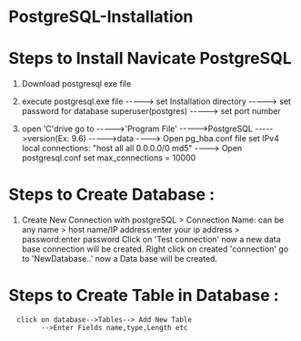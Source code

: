 # PostgreSQL-Installation

# Steps to Install Navicate PostgreSQL

1. Download postgresql exe file

2. execute postgresql.exe file
      -----> set Installation directory -----> set password for database superuser(postgres) -----> set port number
3. open 'C'drive go to 
      ----->'Program File' ----->PostgreSQL ----->version(Ex: 9.6) ----->data
      ----> Open pg_hba.conf file set  IPv4 local connections: "host    all             all             0.0.0.0/0            md5"
      ----> Open postgresql.conf set max_connections = 10000
      
# Steps to Create Database :
  1. Create New Connection with postgreSQL
         > Connection Name: can be any name
         > host name/IP address:enter your ip address
         > password:enter password
 Click on 'Test connection' now a new data base connection will be created.
 Right click on created 'connection' go to 'NewDatabase..' now a Data base will be created.

# Steps to Create Table in Database :
      click on database-->Tables--> Add New Table
            -->Enter Fields name,type,Length etc

   
  
   
 
 
      


